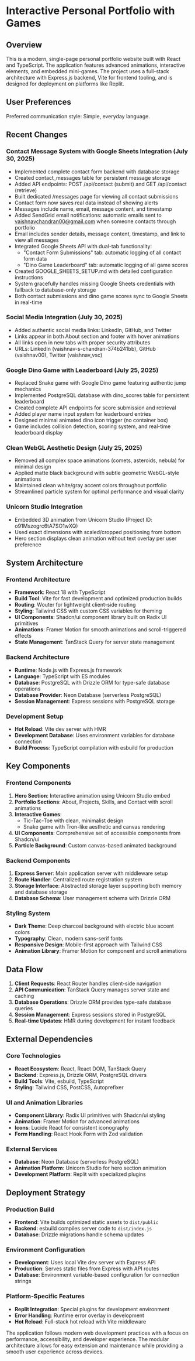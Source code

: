 # Interactive Personal Portfolio with Games

## Overview

This is a modern, single-page personal portfolio website built with React and TypeScript. The application features advanced animations, interactive elements, and embedded mini-games. The project uses a full-stack architecture with Express.js backend, Vite for frontend tooling, and is designed for deployment on platforms like Replit.

## User Preferences

Preferred communication style: Simple, everyday language.

## Recent Changes

### Contact Message System with Google Sheets Integration (July 30, 2025)
- Implemented complete contact form backend with database storage
- Created contact_messages table for persistent message storage
- Added API endpoints: POST /api/contact (submit) and GET /api/contact (retrieve)
- Built dedicated /messages page for viewing all contact submissions
- Contact form now saves real data instead of showing alerts
- Messages include name, email, message content, and timestamp
- Added SendGrid email notifications: automatic emails sent to vaishnavchandran00@gmail.com when someone contacts through portfolio
- Email includes sender details, message content, timestamp, and link to view all messages
- Integrated Google Sheets API with dual-tab functionality:
  - "Contact Form Submissions" tab: automatic logging of all contact form data
  - "Dino Game Leaderboard" tab: automatic logging of all game scores
- Created GOOGLE_SHEETS_SETUP.md with detailed configuration instructions
- System gracefully handles missing Google Sheets credentials with fallback to database-only storage
- Both contact submissions and dino game scores sync to Google Sheets in real-time

### Social Media Integration (July 30, 2025)
- Added authentic social media links: LinkedIn, GitHub, and Twitter
- Links appear in both About section and footer with hover animations
- All links open in new tabs with proper security attributes
- URLs: LinkedIn (vaishnav-s-chandran-374b241bb), GitHub (vaishnav00), Twitter (vaishnav_vsc)

### Google Dino Game with Leaderboard (July 25, 2025)
- Replaced Snake game with Google Dino game featuring authentic jump mechanics
- Implemented PostgreSQL database with dino_scores table for persistent leaderboard
- Created complete API endpoints for score submission and retrieval
- Added player name input system for leaderboard entries
- Designed minimal animated dino icon trigger (no container box)
- Game includes collision detection, scoring system, and real-time leaderboard display

### Clean WebGL Aesthetic Design (July 25, 2025)
- Removed all complex space animations (comets, asteroids, nebula) for minimal design
- Applied matte black background with subtle geometric WebGL-style animations
- Maintained clean white/gray accent colors throughout portfolio
- Streamlined particle system for optimal performance and visual clarity

### Unicorn Studio Integration
- Embedded 3D animation from Unicorn Studio (Project ID: o91Mszogrc6tA7SO1wXQ)
- Used exact dimensions with scaled/cropped positioning from bottom
- Hero section displays clean animation without text overlay per user preference

## System Architecture

### Frontend Architecture
- **Framework**: React 18 with TypeScript
- **Build Tool**: Vite for fast development and optimized production builds
- **Routing**: Wouter for lightweight client-side routing
- **Styling**: Tailwind CSS with custom CSS variables for theming
- **UI Components**: Shadcn/ui component library built on Radix UI primitives
- **Animations**: Framer Motion for smooth animations and scroll-triggered effects
- **State Management**: TanStack Query for server state management

### Backend Architecture
- **Runtime**: Node.js with Express.js framework
- **Language**: TypeScript with ES modules
- **Database**: PostgreSQL with Drizzle ORM for type-safe database operations
- **Database Provider**: Neon Database (serverless PostgreSQL)
- **Session Management**: Express sessions with PostgreSQL storage

### Development Setup
- **Hot Reload**: Vite dev server with HMR
- **Development Database**: Uses environment variables for database connection
- **Build Process**: TypeScript compilation with esbuild for production

## Key Components

### Frontend Components
1. **Hero Section**: Interactive animation using Unicorn Studio embed
2. **Portfolio Sections**: About, Projects, Skills, and Contact with scroll animations
3. **Interactive Games**: 
   - Tic-Tac-Toe with clean, minimalist design
   - Snake game with Tron-like aesthetic and canvas rendering
4. **UI Components**: Comprehensive set of accessible components from Shadcn/ui
5. **Particle Background**: Custom canvas-based animated background

### Backend Components
1. **Express Server**: Main application server with middleware setup
2. **Route Handler**: Centralized route registration system
3. **Storage Interface**: Abstracted storage layer supporting both memory and database storage
4. **Database Schema**: User management schema with Drizzle ORM

### Styling System
- **Dark Theme**: Deep charcoal background with electric blue accent colors
- **Typography**: Clean, modern sans-serif fonts
- **Responsive Design**: Mobile-first approach with Tailwind CSS
- **Animation Library**: Framer Motion for component and scroll animations

## Data Flow

1. **Client Requests**: React Router handles client-side navigation
2. **API Communication**: TanStack Query manages server state and caching
3. **Database Operations**: Drizzle ORM provides type-safe database queries
4. **Session Management**: Express sessions stored in PostgreSQL
5. **Real-time Updates**: HMR during development for instant feedback

## External Dependencies

### Core Technologies
- **React Ecosystem**: React, React DOM, TanStack Query
- **Backend**: Express.js, Drizzle ORM, PostgreSQL drivers
- **Build Tools**: Vite, esbuild, TypeScript
- **Styling**: Tailwind CSS, PostCSS, Autoprefixer

### UI and Animation Libraries
- **Component Library**: Radix UI primitives with Shadcn/ui styling
- **Animation**: Framer Motion for advanced animations
- **Icons**: Lucide React for consistent iconography
- **Form Handling**: React Hook Form with Zod validation

### External Services
- **Database**: Neon Database (serverless PostgreSQL)
- **Animation Platform**: Unicorn Studio for hero section animation
- **Development Platform**: Replit with specialized plugins

## Deployment Strategy

### Production Build
- **Frontend**: Vite builds optimized static assets to `dist/public`
- **Backend**: esbuild compiles server code to `dist/index.js`
- **Database**: Drizzle migrations handle schema updates

### Environment Configuration
- **Development**: Uses local Vite dev server with Express API
- **Production**: Serves static files from Express with API routes
- **Database**: Environment variable-based configuration for connection strings

### Platform-Specific Features
- **Replit Integration**: Special plugins for development environment
- **Error Handling**: Runtime error overlay in development
- **Hot Reload**: Full-stack hot reload with Vite middleware

The application follows modern web development practices with a focus on performance, accessibility, and developer experience. The modular architecture allows for easy extension and maintenance while providing a smooth user experience across devices.